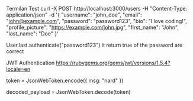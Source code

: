 Termilan Test
curl -X POST http://localhost:3000/users -H "Content-Type: application/json" -d '{
"username": "john_doe",
"email": "john@example.com",
"password": "password123",
"bio": "I love coding!",
"profile_picture": "https://example.com/john.jpg",
"first_name": "John",
"last_name": "Doe"
}'

User.last.authenticate("password123")
it return true of the password are correct

JWT Authentication
https://rubygems.org/gems/jwt/versions/1.5.4?locale=en

token = JsonWebToken.encode({ msg: "nard" })

decoded_payload = JsonWebToken.decode(token)
